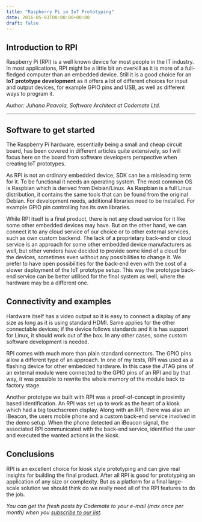 ```yaml
---
title: "Raspberry Pi in IoT Prototyping"
date: 2016-05-03T00:00:00+00:00
draft: false
---
```


## Introduction to RPI

Raspberry Pi (RPI) is a well known device for most people in the IT industry. In most applications, RPI might be a little bit an overkill as it is more of a full-fledged computer than an embedded device. Still it is a good choice for an **IoT prototype development** as it offers a lot of different choices for input and output devices, for example GPIO pins and USB, as well as different ways to program it.

*Author: Juhana Paavola, Software Architect at Codemate Ltd.*

---

## Software to get started

The Raspberry Pi hardware, essentially being a small and cheap circuit board, has been covered in different articles quite extensively, so I will focus here on the board from software developers perspective when creating IoT prototypes.

As RPI is not an ordinary embedded device, SDK can be a misleading term for it. To be functional it needs an operating system. The most common OS is Raspbian which is derived from Debian/Linux. As Raspbian is a full Linux distribution, it contains the same tools that can be found from the original Debian. For development needs, additional libraries need to be installed. For example GPIO pin controlling has its own libraries.

While RPI itself is a final product, there is not any cloud service for it like some other embedded devices may have. But on the other hand, we can connect it to any cloud service of our choice or to other external services, such as own custom backend. The lack of a proprietary back-end or cloud service is an approach for some other embedded device manufacturers as well, but other vendors have decided to provide some kind of a cloud for the devices, sometimes even without any possibilities to change it. We prefer to have open possibilities for the back-end even with the cost of a slower deployment of the IoT prototype setup. This way the prototype back-end service can be better utilised for the final system as well, where the hardware may be a different one.

## Connectivity and examples

Hardware itself has a video output so it is easy to connect a display of any size as long as it is using standard HDMI. Same applies for the other connectable devices; if the device follows standards and it is has support for Linux, it should work out of the box. In any other cases, some custom software development is needed.

RPI comes with much more than plain standard connectors. The GPIO pins allow a different type of an approach. In one of my tests, RPI was used as a flashing device for other embedded hardware. In this case the JTAG pins of an external module were connected to the GPIO pins of an RPI and by that way, it was possible to rewrite the whole memory of the module back to factory stage.

Another prototype we built with RPI was a proof-of-concept in proximity based identification. An RPI was set up to work as the heart of a kiosk which had a big touchscreen display. Along with an RPI, there was also an iBeacon, the users mobile phone and a custom back-end service involved in the demo setup. When the phone detected an iBeacon signal, the associated RPI communicated with the back-end service, identified the user and executed the wanted actions in the kiosk.

## Conclusions

RPI is an excellent choice for kiosk style prototyping and can give real insights for building the final product. After all RPI is good for prototyping an application of any size or complexity. But as a platform for a final large-scale solution we should think do we really need all of the RPI features to do the job.

*You can get the fresh posts by Codemate to your e-mail (max once per month) when you [subscribe to our list](http://eepurl.com/bSndMf).*